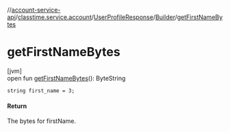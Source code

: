 //[account-service-api](../../../../index.md)/[classtime.service.account](../../index.md)/[UserProfileResponse](../index.md)/[Builder](index.md)/[getFirstNameBytes](get-first-name-bytes.md)

# getFirstNameBytes

[jvm]\
open fun [getFirstNameBytes](get-first-name-bytes.md)(): ByteString

`string first_name = 3;`

#### Return

The bytes for firstName.
